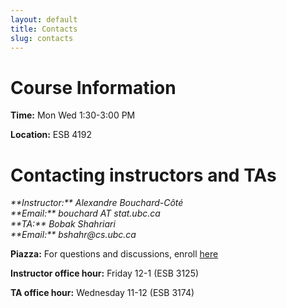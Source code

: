 ```yaml
---
layout: default
title: Contacts
slug: contacts
---
```


Course Information
===================

**Time:** Mon Wed 1:30-3:00 PM

**Location:** ESB 4192

Contacting instructors and TAs
===============================

<address>
**Instructor:** Alexandre Bouchard-Côté<br/>
**Email:** bouchard AT stat.ubc.ca
</address>

<address>
**TA:** Bobak Shahriari <br/>
**Email:** bshahr@cs.ubc.ca
</address>

**Piazza:** For questions and discussions, enroll [here](http://piazza.com/ubc.ca/winterterm12015/stat547c)

**Instructor office hour:**  Friday 12-1 (ESB 3125)

**TA office hour:** Wednesday 11-12 (ESB 3174)
